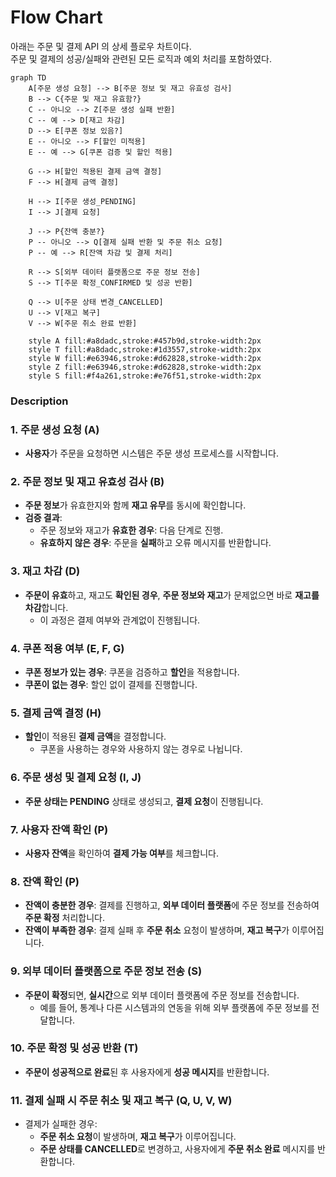 # Flow Chart

아래는 주문 및 결제 API 의 상세 플로우 차트이다.  
주문 및 결제의 성공/실패와 관련된 모든 로직과 예외 처리를 포함하였다.

```mermaid
graph TD
    A[주문 생성 요청] --> B[주문 정보 및 재고 유효성 검사]
    B --> C{주문 및 재고 유효함?}
    C -- 아니오 --> Z[주문 생성 실패 반환]
    C -- 예 --> D[재고 차감]
    D --> E[쿠폰 정보 있음?]
    E -- 아니오 --> F[할인 미적용]
    E -- 예 --> G[쿠폰 검증 및 할인 적용]
    
    G --> H[할인 적용된 결제 금액 결정]
    F --> H[결제 금액 결정]

    H --> I[주문 생성_PENDING]
    I --> J[결제 요청]

    J --> P{잔액 충분?}
    P -- 아니오 --> Q[결제 실패 반환 및 주문 취소 요청]
    P -- 예 --> R[잔액 차감 및 결제 처리]

    R --> S[외부 데이터 플랫폼으로 주문 정보 전송]
    S --> T[주문 확정_CONFIRMED 및 성공 반환]

    Q --> U[주문 상태 변경_CANCELLED]
    U --> V[재고 복구]
    V --> W[주문 취소 완료 반환]

    style A fill:#a8dadc,stroke:#457b9d,stroke-width:2px
    style T fill:#a8dadc,stroke:#1d3557,stroke-width:2px
    style W fill:#e63946,stroke:#d62828,stroke-width:2px
    style Z fill:#e63946,stroke:#d62828,stroke-width:2px
    style S fill:#f4a261,stroke:#e76f51,stroke-width:2px
```

### **Description**

### 1. **주문 생성 요청** (A)

- **사용자**가 주문을 요청하면 시스템은 주문 생성 프로세스를 시작합니다.

### 2. **주문 정보 및 재고 유효성 검사** (B)

- **주문 정보**가 유효한지와 함께 **재고 유무**를 동시에 확인합니다.
- **검증 결과**:
  - 주문 정보와 재고가 **유효한 경우**: 다음 단계로 진행.
  - **유효하지 않은 경우**: 주문을 **실패**하고 오류 메시지를 반환합니다.

### 3. **재고 차감** (D)

- **주문이 유효**하고, 재고도 **확인된 경우**, **주문 정보와 재고**가 문제없으면 바로 **재고를 차감**합니다.
  - 이 과정은 결제 여부와 관계없이 진행됩니다.

### 4. **쿠폰 적용 여부** (E, F, G)

- **쿠폰 정보가 있는 경우**: 쿠폰을 검증하고 **할인**을 적용합니다.
- **쿠폰이 없는 경우**: 할인 없이 결제를 진행합니다.

### 5. **결제 금액 결정** (H)

- **할인**이 적용된 **결제 금액**을 결정합니다.
  - 쿠폰을 사용하는 경우와 사용하지 않는 경우로 나뉩니다.

### 6. **주문 생성 및 결제 요청** (I, J)

- **주문 상태는 PENDING** 상태로 생성되고, **결제 요청**이 진행됩니다.

### 7. **사용자 잔액 확인** (P)

- **사용자 잔액**을 확인하여 **결제 가능 여부**를 체크합니다.

### 8. **잔액 확인** (P)

- **잔액이 충분한 경우**: 결제를 진행하고, **외부 데이터 플랫폼**에 주문 정보를 전송하여 **주문 확정** 처리합니다.
- **잔액이 부족한 경우**: 결제 실패 후 **주문 취소** 요청이 발생하며, **재고 복구**가 이루어집니다.

### 9. **외부 데이터 플랫폼으로 주문 정보 전송** (S)

- **주문이 확정**되면, **실시간**으로 외부 데이터 플랫폼에 주문 정보를 전송합니다.
  - 예를 들어, 통계나 다른 시스템과의 연동을 위해 외부 플랫폼에 주문 정보를 전달합니다.

### 10. **주문 확정 및 성공 반환** (T)

- **주문이 성공적으로 완료**된 후 사용자에게 **성공 메시지**를 반환합니다.

### 11. **결제 실패 시 주문 취소 및 재고 복구** (Q, U, V, W)

- 결제가 실패한 경우:
  - **주문 취소 요청**이 발생하며, **재고 복구**가 이루어집니다.
  - **주문 상태를 CANCELLED**로 변경하고, 사용자에게 **주문 취소 완료** 메시지를 반환합니다.